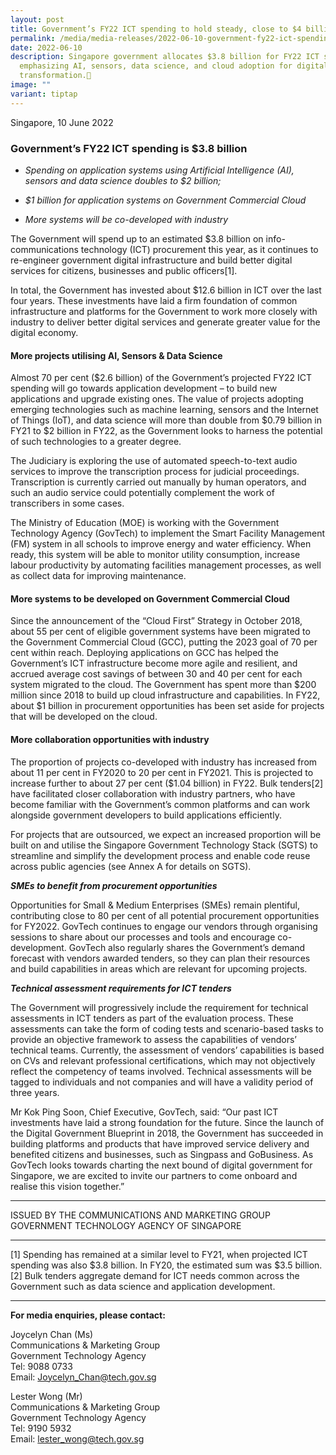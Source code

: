 ```yaml
---
layout: post
title: Government’s FY22 ICT spending to hold steady, close to $4 billion
permalink: /media/media-releases/2022-06-10-government-fy22-ict-spending/
date: 2022-06-10
description: Singapore government allocates $3.8 billion for FY22 ICT spending,
  emphasizing AI, sensors, data science, and cloud adoption for digital
  transformation.🤖
image: ""
variant: tiptap
---
```

<p>Singapore, 10 June 2022</p><h3><strong>Government’s FY22 ICT spending is $3.8 billion</strong></h3><ul data-tight="true" class="tight"><li><p><em>Spending on application systems using Artificial Intelligence (AI), sensors and data science doubles to $2 billion;</em></p></li><li><p><em>$1 billion for application systems on Government Commercial Cloud</em></p></li><li><p><em>More systems will be co-developed with industry</em></p></li></ul><p>The Government will spend up to an estimated $3.8 billion on info-communications technology (ICT) procurement this year, as it continues to re-engineer government digital infrastructure and build better digital services for citizens, businesses and public officers[1].</p><p>In total, the Government has invested about $12.6 billion in ICT over the last four years. These investments have laid a firm foundation of common infrastructure and platforms for the Government to work more closely with industry to deliver better digital services and generate greater value for the digital economy.</p><h4><strong>More projects utilising AI, Sensors &amp; Data Science</strong></h4><p>Almost 70 per cent ($2.6 billion) of the Government’s projected FY22 ICT spending will go towards application development – to build new applications and upgrade existing ones. The value of projects adopting emerging technologies such as machine learning, sensors and the Internet of Things (IoT), and data science will more than double from $0.79 billion in FY21 to $2 billion in FY22, as the Government looks to harness the potential of such technologies to a greater degree.</p><p>The Judiciary is exploring the use of automated speech-to-text audio services to improve the transcription process for judicial proceedings. Transcription is currently carried out manually by human operators, and such an audio service could potentially complement the work of transcribers in some cases.</p><p>The Ministry of Education (MOE) is working with the Government Technology Agency (GovTech) to implement the Smart Facility Management (FM) system in all schools to improve energy and water efficiency. When ready, this system will be able to monitor utility consumption, increase labour productivity by automating facilities management processes, as well as collect data for improving maintenance.</p><h4><strong>More systems to be developed on Government Commercial Cloud</strong></h4><p>Since the announcement of the “Cloud First” Strategy in October 2018, about 55 per cent of eligible government systems have been migrated to the Government Commercial Cloud (GCC), putting the 2023 goal of 70 per cent within reach. Deploying applications on GCC has helped the Government’s ICT infrastructure become more agile and resilient, and accrued average cost savings of between 30 and 40 per cent for each system migrated to the cloud. The Government has spent more than $200 million since 2018 to build up cloud infrastructure and capabilities. In FY22, about $1 billion in procurement opportunities has been set aside for projects that will be developed on the cloud.</p><h4><strong>More collaboration opportunities with industry</strong></h4><p>The proportion of projects co-developed with industry has increased from about 11 per cent in FY2020 to 20 per cent in FY2021. This is projected to increase further to about 27 per cent ($1.04 billion) in FY22. Bulk tenders[2] have facilitated closer collaboration with industry partners, who have become familiar with the Government’s common platforms and can work alongside government developers to build applications efficiently.</p><p>For projects that are outsourced, we expect an increased proportion will be built on and utilise the Singapore Government Technology Stack (SGTS) to streamline and simplify the development process and enable code reuse across public agencies (see Annex A for details on SGTS).</p><p><strong><em>SMEs to benefit from procurement opportunities</em></strong></p><p>Opportunities for Small &amp; Medium Enterprises (SMEs) remain plentiful, contributing close to 80 per cent of all potential procurement opportunities for FY2022. GovTech continues to engage our vendors through organising sessions to share about our processes and tools and encourage co-development. GovTech also regularly shares the Government’s demand forecast with vendors awarded tenders, so they can plan their resources and build capabilities in areas which are relevant for upcoming projects.</p><p><strong><em>Technical assessment requirements for ICT tenders</em></strong></p><p>The Government will progressively include the requirement for technical assessments in ICT tenders as part of the evaluation process. These assessments can take the form of coding tests and scenario-based tasks to provide an objective framework to assess the capabilities of vendors’ technical teams. Currently, the assessment of vendors’ capabilities is based on CVs and relevant professional certifications, which may not objectively reflect the competency of teams involved. Technical assessments will be tagged to individuals and not companies and will have a validity period of three years.</p><p>Mr Kok Ping Soon, Chief Executive, GovTech, said: “Our past ICT investments have laid a strong foundation for the future. Since the launch of the Digital Government Blueprint in 2018, the Government has succeeded in building platforms and products that have improved service delivery and benefited citizens and businesses, such as Singpass and GoBusiness. As GovTech looks towards charting the next bound of digital government for Singapore, we are excited to invite our partners to come onboard and realise this vision together.”</p><hr><p>ISSUED BY THE COMMUNICATIONS AND MARKETING GROUP<br>GOVERNMENT TECHNOLOGY AGENCY OF SINGAPORE</p><hr><p>[1] Spending has remained at a similar level to FY21, when projected ICT spending was also $3.8 billion. In FY20, the estimated sum was $3.5 billion. <br>[2] Bulk tenders aggregate demand for ICT needs common across the Government such as data science and application development.</p><hr><p><strong>For media enquiries, please contact:</strong></p><p>Joycelyn Chan (Ms) <br>Communications &amp; Marketing Group <br>Government Technology Agency <br>Tel: 9088 0733 <br>Email: <a href="mailto:Joycelyn_Chan@tech.gov.sg" rel="noopener noreferrer nofollow" target="_blank">Joycelyn_Chan@tech.gov.sg</a></p><p>Lester Wong (Mr) <br>Communications &amp; Marketing Group <br>Government Technology Agency <br>Tel: 9190 5932 <br>Email: <a href="mailto:lester_wong@tech.gov.sg" rel="noopener noreferrer nofollow" target="_blank">lester_wong@tech.gov.sg</a></p>